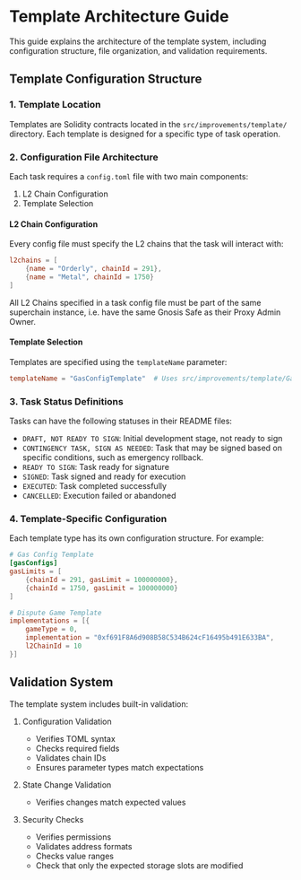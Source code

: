 # Template Architecture Guide

This guide explains the architecture of the template system, including configuration structure, file organization, and validation requirements.

## Template Configuration Structure

### 1. Template Location

Templates are Solidity contracts located in the `src/improvements/template/` directory. Each template is designed for a specific type of task operation.

### 2. Configuration File Architecture

Each task requires a `config.toml` file with two main components:

1. L2 Chain Configuration
2. Template Selection

#### L2 Chain Configuration

Every config file must specify the L2 chains that the task will interact with:

```toml
l2chains = [
    {name = "Orderly", chainId = 291},
    {name = "Metal", chainId = 1750}
]
```

All L2 Chains specified in a task config file must be part of the same superchain instance, i.e. have the same Gnosis Safe as their Proxy Admin Owner.

#### Template Selection

Templates are specified using the `templateName` parameter:

```toml
templateName = "GasConfigTemplate"  # Uses src/improvements/template/GasConfigTemplate.sol
```

### 3. Task Status Definitions

Tasks can have the following statuses in their README files:

- `DRAFT, NOT READY TO SIGN`: Initial development stage, not ready to sign
- `CONTINGENCY TASK, SIGN AS NEEDED`: Task that may be signed based on specific conditions, such as emergency rollback.
- `READY TO SIGN`: Task ready for signature
- `SIGNED`: Task signed and ready for execution
- `EXECUTED`: Task completed successfully
- `CANCELLED`: Execution failed or abandoned

### 4. Template-Specific Configuration

Each template type has its own configuration structure. For example:

```toml
# Gas Config Template
[gasConfigs]
gasLimits = [
    {chainId = 291, gasLimit = 100000000},
    {chainId = 1750, gasLimit = 100000000}
]

# Dispute Game Template
implementations = [{
    gameType = 0,
    implementation = "0xf691F8A6d908B58C534B624cF16495b491E633BA",
    l2ChainId = 10
}]
```

## Validation System

The template system includes built-in validation:

1. Configuration Validation
   - Verifies TOML syntax
   - Checks required fields
   - Validates chain IDs
   - Ensures parameter types match expectations

2. State Change Validation
   - Verifies changes match expected values

3. Security Checks
   - Verifies permissions
   - Validates address formats
   - Checks value ranges
   - Check that only the expected storage slots are modified